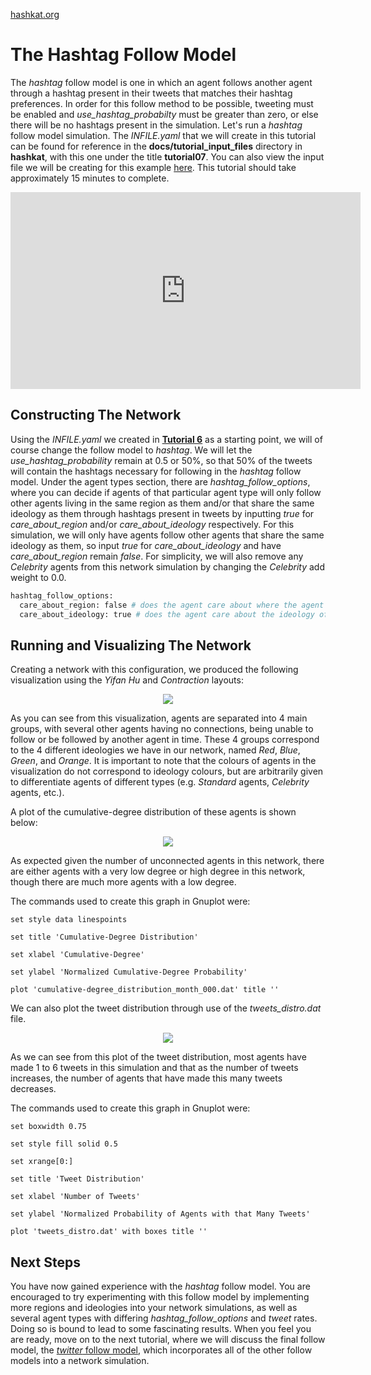 [hashkat.org](http://hashkat.org)

# The Hashtag Follow Model

The *hashtag* follow model is one in which an agent follows another agent through a hashtag present in their tweets that matches their hashtag preferences. In order for this follow method to be possible, tweeting must be enabled and *use_hashtag_probabilty* must be greater than zero, or else there will be no hashtags present in the simulation. Let's run a *hashtag* follow model simulation. The *INFILE.yaml* that we will create in this tutorial can be found for reference in the **docs/tutorial_input_files** directory in **hashkat**, with this one under the title **tutorial07**. You can also view the input file we will be creating for this example [here](https://github.com/hashkat/hashkat/blob/master/docs/tutorial_input_files/tutorial07/INFILE.yaml). This tutorial should take approximately 15 minutes to complete.

<center>
<iframe width="560" height="315" src="https://www.youtube.com/embed/szo8_lx4Rzc" frameborder="0" allowfullscreen></iframe>
</center>

## Constructing The Network

Using the *INFILE.yaml* we created in [**Tutorial 6**](https://github.com/hashkat/hashkat/blob/master/docs/tutorial_input_files/tutorial06/INFILE.yaml) as a starting point, we will of course change the follow model to *hashtag*. We will let the *use_hashtag_probability* remain at 0.5 or 50%, so that 50% of the tweets will contain the hashtags necessary for following in the *hashtag* follow model. Under the agent types section, there are *hashtag_follow_options*, where you can decide if agents of that particular agent type will only follow other agents living in the same region as them and/or that share the same ideology as them through hashtags present in tweets by inputting *true* for *care_about_region* and/or *care_about_ideology* respectively. For this simulation, we will only have agents follow other agents that share the same ideology as them, so input *true* for *care_about_ideology* and have *care_about_region* remain *false*. For simplicity, we will also remove any *Celebrity* agents from this network simulation by changing the *Celebrity* add weight to 0.0.

```python
hashtag_follow_options:
  care_about_region: false # does the agent care about where the agent they will follow is from?
  care_about_ideology: true # does the agent care about the ideology of the agent they will follow?
```

## Running and Visualizing The Network

Creating a network with this configuration, we produced the following visualization using the *Yifan Hu* and *Contraction* layouts:

<center>
<img src='../img/tutorial07/visualization.png'>
</center>

As you can see from this visualization, agents are separated into 4 main groups, with several other agents having no connections, being unable to follow or be followed by another agent in time. These 4 groups correspond to the 4 different ideologies we have in our network, named *Red*, *Blue*, *Green*, and *Orange*. It is important to note that the colours of agents in the visualization do not correspond to ideology colours, but are arbitrarily given to differentiate agents of different types (e.g. *Standard* agents, *Celebrity* agents, etc.).

A plot of the cumulative-degree distribution of these agents is shown below:

<center>
<img src='../img/tutorial07/cumulative-degree_distribution_month_000.svg'>
</center>

As expected given the number of unconnected agents in this network, there are either agents with a very low degree or high degree in this network, though there are much more agents with a low degree.

The commands used to create this graph in Gnuplot were:

`set style data linespoints`

`set title 'Cumulative-Degree Distribution'`

`set xlabel 'Cumulative-Degree'`

`set ylabel 'Normalized Cumulative-Degree Probability'`

`plot 'cumulative-degree_distribution_month_000.dat' title ''`

We can also plot the tweet distribution through use of the *tweets_distro.dat* file.

<center>
<img src='../img/tutorial07/tweets_distro.svg'>
</center>

As we can see from this plot of the tweet distribution, most agents have made 1 to 6 tweets in this simulation and that as the number of tweets increases, the number of agents that have made this many tweets decreases.

The commands used to create this graph in Gnuplot were:

`set boxwidth 0.75`

`set style fill solid 0.5`

`set xrange[0:]`

`set title 'Tweet Distribution'`

`set xlabel 'Number of Tweets'`

`set ylabel 'Normalized Probability of Agents with that Many Tweets'`

`plot 'tweets_distro.dat' with boxes title ''`

## Next Steps

You have now gained experience with the *hashtag* follow model. You are encouraged to try experimenting with this follow model by implementing more regions and ideologies into your network simulations, as well as several agent types with differing *hashtag_follow_options* and *tweet* rates. Doing so is bound to lead to some fascinating results. When you feel you are ready, move on to the next tutorial, where we will discuss the final follow model, the [*twitter* follow model](http://docs.hashkat.org/en/latest/tutorial08/), which incorporates all of the other follow models into a network simulation.